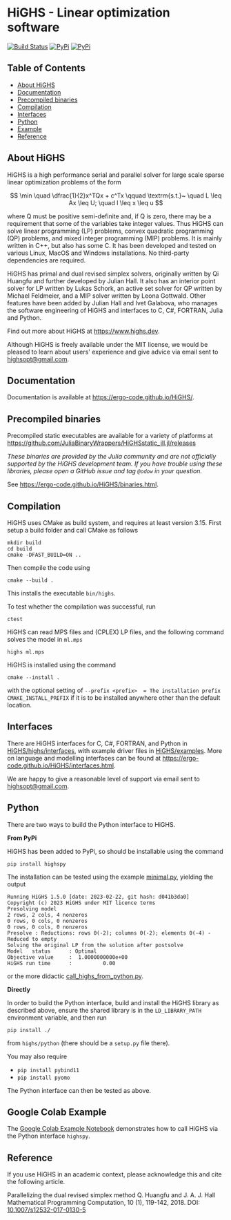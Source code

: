# HiGHS - Linear optimization software

[![Build Status](https://github.com/ERGO-Code/HiGHS/workflows/build/badge.svg)](https://github.com/ERGO-Code/HiGHS/actions?query=workflow%3Abuild+branch%3Amaster)
[![PyPi](https://img.shields.io/pypi/v/highspy.svg)](https://pypi.python.org/pypi/highspy)
[![PyPi](https://img.shields.io/pypi/dm/highspy.svg)](https://pypi.python.org/pypi/highspy)

## Table of Contents

*   [About HiGHS](#about-highs)
*   [Documentation](#documentation)
*   [Precompiled binaries](#precompiled-binaries)
*   [Compilation](#compilation)
*   [Interfaces](#interfaces)
*   [Python](#python)
*   [Example](#google-colab-example)
*   [Reference](#reference)

About HiGHS 
-----------

HiGHS is a high performance serial and parallel solver for large scale sparse
linear optimization problems of the form

$$ \min \quad \dfrac{1}{2}x^TQx + c^Tx \qquad \textrm{s.t.}~ \quad L \leq Ax \leq U; \quad l \leq x \leq u $$

where Q must be positive semi-definite and, if Q is zero, there may be a requirement that some of the variables take integer values. Thus HiGHS can solve linear programming (LP) problems, convex quadratic programming (QP) problems, and mixed integer programming (MIP) problems. It is mainly written in C++, but also has some C. It has been developed and tested on various Linux, MacOS and Windows installations. No third-party dependencies are required.

HiGHS has primal and dual revised simplex solvers, originally written by Qi Huangfu and further developed by Julian Hall. It also has an interior point solver for LP written by Lukas Schork, an active set solver for QP written by Michael Feldmeier, and a MIP solver written by Leona Gottwald. Other features have been added by Julian Hall and Ivet Galabova, who manages the software engineering of HiGHS and interfaces to C, C#, FORTRAN, Julia and Python.

Find out more about HiGHS at https://www.highs.dev.

Although HiGHS is freely available under the MIT license, we would be pleased to learn about users' experience and give advice via email sent to highsopt@gmail.com.

Documentation
-------------

Documentation is available at https://ergo-code.github.io/HiGHS/.

Precompiled binaries
--------------------

Precompiled static executables are available for a variety of platforms at
https://github.com/JuliaBinaryWrappers/HiGHSstatic_jll.jl/releases

_These binaries are provided by the Julia community and are not officially supported by the HiGHS development team. If you have trouble using these libraries, please open a GitHub issue and tag `@odow` in your question._

See https://ergo-code.github.io/HiGHS/binaries.html.

Compilation
-----------

HiGHS uses CMake as build system, and requires at least version 3.15. First setup a build folder and call CMake as follows

    mkdir build
    cd build
    cmake -DFAST_BUILD=ON ..

Then compile the code using

    cmake --build . 

This installs the executable `bin/highs`.

To test whether the compilation was successful, run

    ctest

HiGHS can read MPS files and (CPLEX) LP files, and the following command
solves the model in `ml.mps`

    highs ml.mps
    
HiGHS is installed using the command

    cmake --install .

with the optional setting of `--prefix <prefix>  = The installation prefix CMAKE_INSTALL_PREFIX` if it is to be installed anywhere other than the default location.

Interfaces 
----------

There are HiGHS interfaces for C, C#, FORTRAN, and Python in [HiGHS/highs/interfaces](https://github.com/ERGO-Code/HiGHS/blob/master/highs/interfaces), with example driver files in [HiGHS/examples](https://github.com/ERGO-Code/HiGHS/blob/master/examples). More on language and modelling interfaces can be found at https://ergo-code.github.io/HiGHS/interfaces.html.

We are happy to give a reasonable level of support via email sent to highsopt@gmail.com.

Python
------

There are two ways to build the Python interface to HiGHS. 

__From PyPi__

HiGHS has been added to PyPi, so should be installable using the command 

    pip install highspy

The installation can be tested using the example [minimal.py](https://github.com/ERGO-Code/HiGHS/blob/master/examples/minimal.py), yielding the output

    Running HiGHS 1.5.0 [date: 2023-02-22, git hash: d041b3da0]
    Copyright (c) 2023 HiGHS under MIT licence terms
    Presolving model
    2 rows, 2 cols, 4 nonzeros
    0 rows, 0 cols, 0 nonzeros
    0 rows, 0 cols, 0 nonzeros
    Presolve : Reductions: rows 0(-2); columns 0(-2); elements 0(-4) - Reduced to empty
    Solving the original LP from the solution after postsolve
    Model   status      : Optimal
    Objective value     :  1.0000000000e+00
    HiGHS run time      :          0.00

or the more didactic [call_highs_from_python.py](https://github.com/ERGO-Code/HiGHS/blob/master/examples/call_highs_from_python.py). 

__Directly__

In order to build the Python interface, build and install the HiGHS
library as described above, ensure the shared library is in the
`LD_LIBRARY_PATH` environment variable, and then run

    pip install ./

from `highs/python` (there should be a `setup.py` file there).

You may also require

* `pip install pybind11`
* `pip install pyomo`

The Python interface can then be tested as above.

Google Colab Example
-----------------------------
The [Google Colab Example Notebook](https://colab.research.google.com/drive/1JmHF53OYfU-0Sp9bzLw-D2TQyRABSjHb?usp=sharing) demonstrates how to call HiGHS via the Python interface `highspy`.

Reference
---------

If you use HiGHS in an academic context, please acknowledge this and cite the following article.

Parallelizing the dual revised simplex method
Q. Huangfu and J. A. J. Hall
Mathematical Programming Computation, 10 (1), 119-142, 2018.
DOI: [10.1007/s12532-017-0130-5](https://link.springer.com/article/10.1007/s12532-017-0130-5)
